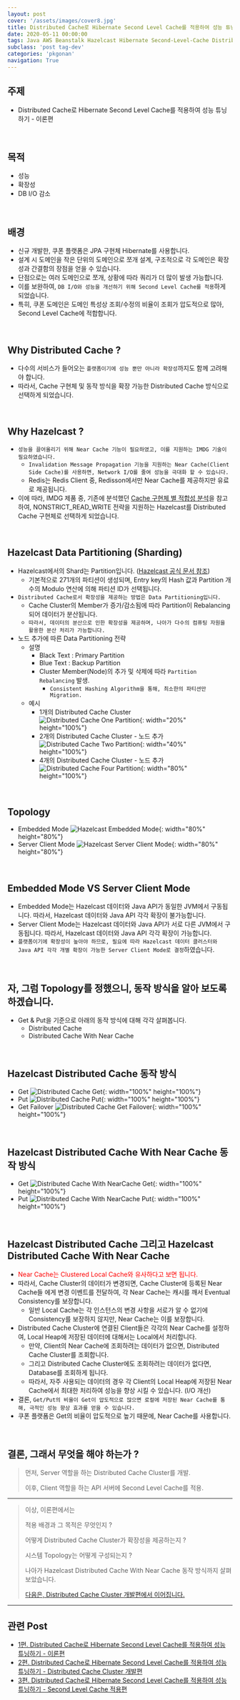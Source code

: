 ```yaml
---
layout: post
cover: '/assets/images/cover8.jpg'
title: Distributed Cache로 Hibernate Second Level Cache를 적용하여 성능 튜닝하기 - 이론편
date: 2020-05-11 00:00:00
tags: Java AWS Beanstalk Hazelcast Hibernate Second-Level-Cache Distributed-Cache Tuning Near-Cache
subclass: 'post tag-dev'
categories: 'pkgonan' 
navigation: True
---
```


## 주제
* Distributed Cache로 Hibernate Second Level Cache를 적용하여 성능 튜닝하기 - 이론편

<br>

## 목적
* 성능
* 확장성
* DB I/O 감소

<br>

## 배경
* 신규 개발한, 쿠폰 플랫폼은 JPA 구현체 Hibernate를 사용합니다.
* 설계 시 도메인을 작은 단위의 도메인으로 쪼개 설계, 구조적으로 각 도메인은 확장성과 간결함의 장점을 얻을 수 있습니다.
* 단점으로는 여러 도메인으로 쪼개, 상황에 따라 쿼리가 더 많이 발생 가능합니다.
* 이를 보완하여, `DB I/O와 성능을 개선하기 위해 Second Level Cache를 적용`하게 되었습니다.
* 특히, 쿠폰 도메인은 도메인 특성상 조회/수정의 비율이 조회가 압도적으로 많아, Second Level Cache에 적합합니다.

<br>

## Why Distributed Cache ?
* 다수의 서비스가 들어오는 `플랫폼이기에 성능 뿐만 아니라 확장성`까지도 함께 고려해야 합니다.
* 따라서, Cache 구현체 및 동작 방식을 확장 가능한 Distributed Cache 방식으로 선택하게 되었습니다.

<br>

## Why Hazelcast ?
* `성능을 끌어올리기 위해 Near Cache 기능이 필요하였고, 이를 지원하는 IMDG 기술이 필요하였습니다.`
    * `Invalidation Message Propagation 기능을 지원하는 Near Cache(Client Side Cache)를 사용하면, Network I/O를 줄여 성능을 극대화 할 수 있습니다.`
    * Redis는 Redis Client 중, Redisson에서만 Near Cache를 제공하지만 유료로 제공됩니다.
* 이에 따라, IMDG 제품 중, 기존에 분석했던 [Cache 구현체 별 적합성 분석](https://pkgonan.github.io/2018/10/hazelcast-hibernate-second-level-cache)을 참고하여, NONSTRICT_READ_WRITE 전략을 지원하는 Hazelcast를 Distributed Cache 구현체로 선택하게 되었습니다.

<br>

## Hazelcast Data Partitioning (Sharding)
* Hazelcast에서의 Shard는 Partition입니다. ([Hazelcast 공식 문서 참조](https://docs.hazelcast.org/docs/latest/manual/html-single/#sharding-in-hazelcast))
    * 기본적으로 271개의 파티션이 생성되며, Entry key의 Hash 값과 Partition 개수의 Modulo 연산에 의해 파티션 ID가 선택됩니다.
* `Distributed Cache로서 확장성을 제공하는 방법은 Data Partitioning입니다.`
    * Cache Cluster의 Member가 증가/감소됨에 따라 Partition이 Rebalancing되어 데이터가 분산됩니다.
    * `따라서, 데이터의 분산으로 인한 확장성을 제공하며, 나아가 다수의 컴퓨팅 자원을 활용한 분산 처리가 가능합니다.`
* 노드 추가에 따른 Data Partitioning 전략
    * 설명
        * Black Text : Primary Partition
        * Blue Text : Backup Partition
        * Cluster Member(Node)의 추가 및 삭제에 따라 `Partition Rebalancing` 발생.
            * `Consistent Hashing Algorithm을 통해, 최소한의 파티션만 Migration.`
    * 예시
        * 1개의 Distributed Cache Cluster
        ![Distributed Cache One Partition](/assets/images/post/partition_node_1.png){: width="20%" height="100%"}
        * 2개의 Distributed Cache Cluster - 노드 추가
        ![Distributed Cache Two Partition](/assets/images/post/partition_node_2.png){: width="40%" height="100%"}
        * 4개의 Distributed Cache Cluster - 노드 추가
        ![Distributed Cache Four Partition](/assets/images/post/partition_node_4.png){: width="80%" height="100%"}

<br>

## Topology
* Embedded Mode
![Hazelcast Embedded Mode](/assets/images/post/hazelcast_embedded_mode.png){: width="80%" height="80%"}
* Server Client Mode
![Hazelcast Server Client Mode](/assets/images/post/hazelcast_server_client_mode.png){: width="80%" height="80%"}

<br>

## Embedded Mode VS Server Client Mode
* Embedded Mode는 Hazelcast 데이터와 Java API가 동일한 JVM에서 구동됩니다. 따라서, Hazelcast 데이터와 Java API 각각 확장이 불가능합니다.
* Server Client Mode는 Hazelcast 데이터와 Java API가 서로 다른 JVM에서 구동됩니다. 따라서, Hazelcast 데이터와 Java API 각각 확장이 가능합니다.
* `플랫폼이기에 확장성이 높아야 하므로, 필요에 따라 Hazelcast 데이터 클러스터와 Java API 각각 개별 확장이 가능한 Server Client Mode로 결정`하였습니다.

<br>

## 자, 그럼 Topology를 정했으니, 동작 방식을 알아 보도록 하겠습니다.
* Get & Put을 기준으로 아래의 동작 방식에 대해 각각 살펴봅니다.
    * Distributed Cache
    * Distributed Cache With Near Cache

<br>

## Hazelcast Distributed Cache 동작 방식
* Get
![Distributed Cache Get](/assets/images/post/distributed_cache_get.png){: width="100%" height="100%"}
* Put
![Distributed Cache Put](/assets/images/post/distributed_cache_put.png){: width="100%" height="100%"}
* Get Failover
![Distributed Cache Get Failover](/assets/images/post/distributed_cache_get_failover.png){: width="100%" height="100%"}

<br>

## Hazelcast Distributed Cache With Near Cache 동작 방식
* Get
![Distributed Cache With NearCache Get](/assets/images/post/distributed_with_near_cache_get.png){: width="100%" height="100%"}
* Put
![Distributed Cache With NearCache Put](/assets/images/post/distributed_with_near_cache_put.png){: width="100%" height="100%"}

<br>

## Hazelcast Distributed Cache 그리고 Hazelcast Distributed Cache With Near Cache 
* <span style="color:red">Near Cache는 Clustered Local Cache와 유사하다고 보면 됩니다.</span>
* 따라서, Cache Cluster의 데이터가 변경되면, Cache Cluster에 등록된 Near Cache들 에게 변경 이벤트를 전달하여, 각 Near Cache는 캐시를 깨서 Eventual Consistency를 보장합니다.
    * 일반 Local Cache는 각 인스턴스의 변경 사항을 서로가 알 수 없기에 Consistency를 보장하지 않지만, Near Cache는 이를 보장합니다.
* Distributed Cache Cluster에 연결된 Client들은 각각의 Near Cache를 설정하여, Local Heap에 저장된 데이터에 대해서는 Local에서 처리합니다.
    * 만약, Client의 Near Cache에 조회하려는 데이터가 없으면, Distributed Cache Cluster를 조회합니다.
    * 그리고 Distributed Cache Cluster에도 조회하려는 데이터가 없다면, Database를 조회하게 됩니다.
    * 따라서, 자주 사용되는 데이터의 경우 각 Client의 Local Heap에 저장된 Near Cache에서 최대한 처리하여 성능을 향상 시킬 수 있습니다. (I/O 개선)
* 결론, `Get/Put의 비율이 Get이 압도적으로 많으면 로컬에 저장된 Near Cache를 통해, 극적인 성능 향상 효과를 얻을 수 있습니다.`
* 쿠폰 플랫폼은 Get의 비율이 압도적으로 높기 때문에, Near Cache를 사용합니다.

<br>

## 결론, 그래서 무엇을 해야 하는가 ?
>먼저, Server 역할을 하는 Distributed Cache Cluster를 개발.
>
>이후, Client 역할을 하는 API 서버에 Second Level Cache를 적용.


---


> 이상, 이론편에서는 
>
> 적용 배경과 그 목적은 무엇인지 ?
>
> 어떻게 Distributed Cache Cluster가 확장성을 제공하는지 ?
>
> 시스템 Topology는 어떻게 구성되는지 ?
>
> 나아가 Hazelcast Distributed Cache With Near Cache 동작 방식까지 살펴보았습니다.
>
> [다음은, Distributed Cache Cluster 개발편에서 이어집니다.](https://pkgonan.github.io/2020/05/distributed-hibernate-second-level-cache-2)


---


## 관련 Post
* [1편. Distributed Cache로 Hibernate Second Level Cache를 적용하여 성능 튜닝하기 - 이론편](https://pkgonan.github.io/2020/05/distributed-hibernate-second-level-cache-1)
* [2편. Distributed Cache로 Hibernate Second Level Cache를 적용하여 성능 튜닝하기 - Distributed Cache Cluster 개발편](https://pkgonan.github.io/2020/05/distributed-hibernate-second-level-cache-2)
* [3편. Distributed Cache로 Hibernate Second Level Cache를 적용하여 성능 튜닝하기 - Second Level Cache 적용편](https://pkgonan.github.io/2020/05/distributed-hibernate-second-level-cache-3)
